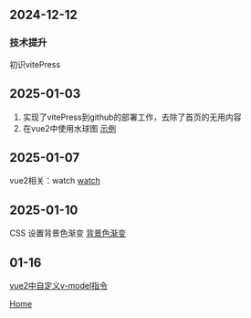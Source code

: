 ## 2024-12-12
### 技术提升
初识vitePress

## 2025-01-03
1. 实现了vitePress到github的部署工作，去除了首页的无用内容
2. 在vue2中使用水球图 [示例](./20250103.md)

## 2025-01-07
vue2相关：watch [watch](./20250107.md)

## 2025-01-10
CSS 设置背景色渐变 [背景色渐变](./20250110.md)

## 01-16
[vue2中自定义v-model指令](./vue/v-model.md)

[Home](/)
